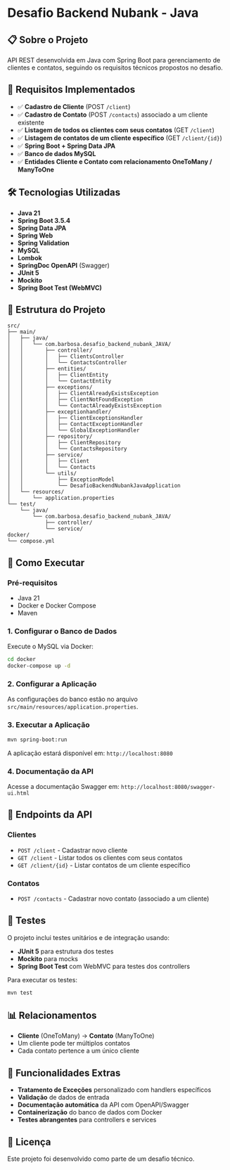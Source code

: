 # Desafio Backend Nubank - Java

## 📋 Sobre o Projeto

API REST desenvolvida em Java com Spring Boot para gerenciamento de clientes e contatos, seguindo os requisitos técnicos propostos no desafio.

## 🎯 Requisitos Implementados

- ✅ **Cadastro de Cliente** (POST `/client`)
- ✅ **Cadastro de Contato** (POST `/contacts`) associado a um cliente existente
- ✅ **Listagem de todos os clientes com seus contatos** (GET `/client`)
- ✅ **Listagem de contatos de um cliente específico** (GET `/client/{id}`)
- ✅ **Spring Boot + Spring Data JPA**
- ✅ **Banco de dados MySQL**
- ✅ **Entidades Cliente e Contato com relacionamento OneToMany / ManyToOne**

## 🛠️ Tecnologias Utilizadas

- **Java 21**
- **Spring Boot 3.5.4**
- **Spring Data JPA**
- **Spring Web**
- **Spring Validation**
- **MySQL**
- **Lombok**
- **SpringDoc OpenAPI** (Swagger)
- **JUnit 5**
- **Mockito**
- **Spring Boot Test (WebMVC)**

## 📁 Estrutura do Projeto

```
src/
├── main/
│   ├── java/
│   │   └── com.barbosa.desafio_backend_nubank_JAVA/
│   │       ├── controller/
│   │       │   ├── ClientsController
│   │       │   └── ContactsController
│   │       ├── entities/
│   │       │   ├── ClientEntity
│   │       │   └── ContactEntity
│   │       ├── exceptions/
│   │       │   ├── ClientAlreadyExistsException
│   │       │   ├── ClientNotFoundException
│   │       │   └── ContactAlreadyExistsException
│   │       ├── exceptionhandler/
│   │       │   ├── ClientExceptionsHandler
│   │       │   ├── ContactExceptionHandler
│   │       │   └── GlobalExceptionHandler
│   │       ├── repository/
│   │       │   ├── ClientRepository
│   │       │   └── ContactsRepository
│   │       ├── service/
│   │       │   ├── Client
│   │       │   └── Contacts
│   │       └── utils/
│   │           ├── ExceptionModel
│   │           └── DesafioBackendNubankJavaApplication
│   └── resources/
│       └── application.properties
└── test/
    └── java/
        └── com.barbosa.desafio_backend_nubank_JAVA/
            ├── controller/
            └── service/
docker/
└── compose.yml
```

## 🚀 Como Executar

### Pré-requisitos

- Java 21
- Docker e Docker Compose
- Maven

### 1. Configurar o Banco de Dados

Execute o MySQL via Docker:

```bash
cd docker
docker-compose up -d
```

### 2. Configurar a Aplicação

As configurações do banco estão no arquivo `src/main/resources/application.properties`.

### 3. Executar a Aplicação

```bash
mvn spring-boot:run
```

A aplicação estará disponível em: `http://localhost:8080`

### 4. Documentação da API

Acesse a documentação Swagger em: `http://localhost:8080/swagger-ui.html`

## 📝 Endpoints da API

### Clientes

- `POST /client` - Cadastrar novo cliente
- `GET /client` - Listar todos os clientes com seus contatos
- `GET /client/{id}` - Listar contatos de um cliente específico

### Contatos

- `POST /contacts` - Cadastrar novo contato (associado a um cliente)

## 🧪 Testes

O projeto inclui testes unitários e de integração usando:

- **JUnit 5** para estrutura dos testes
- **Mockito** para mocks
- **Spring Boot Test** com WebMVC para testes dos controllers

Para executar os testes:

```bash
mvn test
```

## 📊 Relacionamentos

- **Cliente** (OneToMany) → **Contato** (ManyToOne)
- Um cliente pode ter múltiplos contatos
- Cada contato pertence a um único cliente

## 🔧 Funcionalidades Extras

- **Tratamento de Exceções** personalizado com handlers específicos
- **Validação** de dados de entrada
- **Documentação automática** da API com OpenAPI/Swagger
- **Containerização** do banco de dados com Docker
- **Testes abrangentes** para controllers e services

## 📄 Licença

Este projeto foi desenvolvido como parte de um desafio técnico.